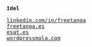 <pre>

  <strong>Idel</strong>
  
  <a href="https://www.linkedin.com/in/freetanga">linkedin.com/in/freetanga</a>
  <a href="https://freetanga.es/">freetanga.es</a>
  <a href="https://www.esat.es/">esat.es</a>
  <a href="https://wordpressmola.com/">wordpressmola.com</a>

</pre>
